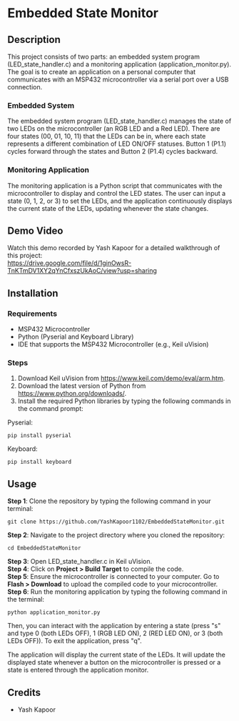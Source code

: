 # Embedded State Monitor

## Description
This project consists of two parts: an embedded system program (LED_state_handler.c) and a monitoring application (application_monitor.py). The goal is to create an application on a personal computer that communicates with an MSP432 microcontroller via a serial port over a USB connection.

### Embedded System 
The embedded system program (LED_state_handler.c) manages the state of two LEDs on the microcontroller (an RGB LED and a Red LED). There are four states (00, 01, 10, 11) that the LEDs can be in, where each state represents a different combination of LED ON/OFF statuses. Button 1 (P1.1) cycles forward through the states and Button 2 (P1.4) cycles backward.

### Monitoring Application
The monitoring application is a Python script that communicates with the microcontroller to display and control the LED states. The user can input a state (0, 1, 2, or 3) to set the LEDs, and the application continuously displays the current state of the LEDs, updating whenever the state changes. 

## Demo Video
Watch this demo recorded by Yash Kapoor for a detailed walkthrough of this project:  
https://drive.google.com/file/d/1ginOwsR-TnKTmDV1XY2qYnCfxszUkAoC/view?usp=sharing

## Installation
### Requirements
- MSP432 Microcontroller
- Python (Pyserial and Keyboard Library)
- IDE that supports the MSP432 Microcontroller (e.g., Keil uVision)

### Steps
1. Download Keil uVision from https://www.keil.com/demo/eval/arm.htm.
2. Download the latest version of Python from https://www.python.org/downloads/.
3. Install the required Python libraries by typing the following commands in the command prompt:

Pyserial:
```
pip install pyserial
```
Keyboard:
```
pip install keyboard
```

## Usage
**Step 1**: Clone the repository by typing the following command in your terminal:
```
git clone https://github.com/YashKapoor1102/EmbeddedStateMonitor.git
```
**Step 2**: Navigate to the project directory where you cloned the repository:
```
cd EmbeddedStateMonitor
```
**Step 3**: Open LED_state_handler.c in Keil uVision.  
**Step 4**: Click on **Project > Build Target** to compile the code.  
**Step 5**: Ensure the microcontroller is connected to your computer. Go to **Flash > Download** to upload the compiled code to your microcontroller.  
**Step 6**: Run the monitoring application by typing the following command in the terminal:
```
python application_monitor.py
```
Then, you can interact with the application by entering a state (press "s" and type 0 (both LEDs OFF), 1 (RGB LED ON), 2 (RED LED ON), or 3 (both LEDs OFF)). To exit the application, press "q".

The application will display the current state of the LEDs. It will update the displayed state whenever a button on the microcontroller is pressed or a state is entered through the application monitor. 

## Credits
- Yash Kapoor
